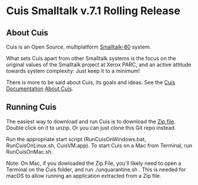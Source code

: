 # Cuis Smalltalk v.7.1 Rolling Release

## About Cuis

Cuis is an Open Source, multiplatform [Smalltalk-80](https://en.wikipedia.org/wiki/Smalltalk) system.

What sets Cuis apart from other Smalltalk systems is the focus on the original values of the Smalltalk project at Xerox PARC, and an active attitude towards system complexity: Just keep it to a minimum!

There is more to be said about Cuis, its goals and ideas. See the
[Cuis Documentation](https://github.com/Cuis-Smalltalk/Cuis-Smalltalk-Dev/blob/master/Documentation/)
[About Cuis](https://github.com/Cuis-Smalltalk/Cuis-Smalltalk-Dev/blob/master/Documentation/AboutCuis.md).

## Running Cuis

The easiest way to download and run Cuis is to download the [Zip file](https://github.com/Cuis-Smalltalk/Cuis-Smalltalk-Dev/archive/refs/heads/master.zip). Double click on it to unzip. Or you can just clone this Git repo instead.

Run the appropriate start script (RunCuisOnWindows.bat, RunCuisOnLinux.sh, CuisVM.app). To start Cuis on a Mac from Terminal, run RunCuisOnMac.sh.

Note: On Mac, if you dowloaded the Zip File, you'll likely need to open a Terminal on the Cuis folder, and run ./unquarantine.sh . This is needed for macOS to allow running an application extracted from a Zip file.